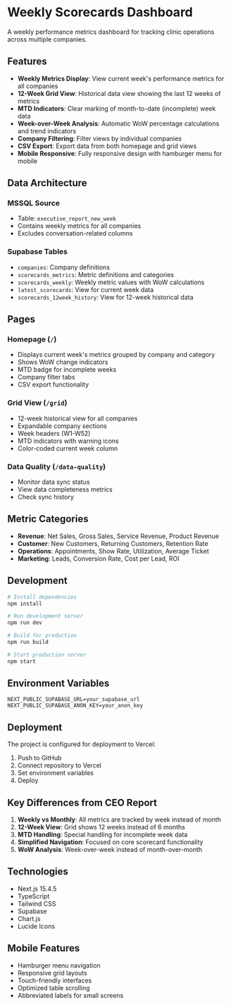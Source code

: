 # Weekly Scorecards Dashboard

A weekly performance metrics dashboard for tracking clinic operations across multiple companies.

## Features

- **Weekly Metrics Display**: View current week's performance metrics for all companies
- **12-Week Grid View**: Historical data view showing the last 12 weeks of metrics
- **MTD Indicators**: Clear marking of month-to-date (incomplete) week data
- **Week-over-Week Analysis**: Automatic WoW percentage calculations and trend indicators
- **Company Filtering**: Filter views by individual companies
- **CSV Export**: Export data from both homepage and grid views
- **Mobile Responsive**: Fully responsive design with hamburger menu for mobile

## Data Architecture

### MSSQL Source
- Table: `executive_report_new_week`
- Contains weekly metrics for all companies
- Excludes conversation-related columns

### Supabase Tables
- `companies`: Company definitions
- `scorecards_metrics`: Metric definitions and categories
- `scorecards_weekly`: Weekly metric values with WoW calculations
- `latest_scorecards`: View for current week data
- `scorecards_12week_history`: View for 12-week historical data

## Pages

### Homepage (`/`)
- Displays current week's metrics grouped by company and category
- Shows WoW change indicators
- MTD badge for incomplete weeks
- Company filter tabs
- CSV export functionality

### Grid View (`/grid`)
- 12-week historical view for all companies
- Expandable company sections
- Week headers (W1-W52)
- MTD indicators with warning icons
- Color-coded current week column

### Data Quality (`/data-quality`)
- Monitor data sync status
- View data completeness metrics
- Check sync history

## Metric Categories

- **Revenue**: Net Sales, Gross Sales, Service Revenue, Product Revenue
- **Customer**: New Customers, Returning Customers, Retention Rate
- **Operations**: Appointments, Show Rate, Utilization, Average Ticket
- **Marketing**: Leads, Conversion Rate, Cost per Lead, ROI

## Development

```bash
# Install dependencies
npm install

# Run development server
npm run dev

# Build for production
npm run build

# Start production server
npm start
```

## Environment Variables

```env
NEXT_PUBLIC_SUPABASE_URL=your_supabase_url
NEXT_PUBLIC_SUPABASE_ANON_KEY=your_anon_key
```

## Deployment

The project is configured for deployment to Vercel:

1. Push to GitHub
2. Connect repository to Vercel
3. Set environment variables
4. Deploy

## Key Differences from CEO Report

1. **Weekly vs Monthly**: All metrics are tracked by week instead of month
2. **12-Week View**: Grid shows 12 weeks instead of 6 months
3. **MTD Handling**: Special handling for incomplete week data
4. **Simplified Navigation**: Focused on core scorecard functionality
5. **WoW Analysis**: Week-over-week instead of month-over-month

## Technologies

- Next.js 15.4.5
- TypeScript
- Tailwind CSS
- Supabase
- Chart.js
- Lucide Icons

## Mobile Features

- Hamburger menu navigation
- Responsive grid layouts
- Touch-friendly interfaces
- Optimized table scrolling
- Abbreviated labels for small screens